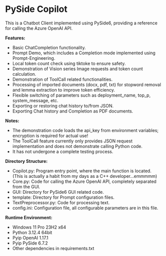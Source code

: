 # PySide Copilot

This is a Chatbot Client implemented using PySide6, providing a reference for calling the Azure OpenAI API.

**Features:**
- Basic ChatCompletion functionality. 
- Prompt Demo, which includes a Completion mode implemented using Prompt-Engineering. 
- Local token count check using tiktoke to ensure safety. 
- Demonstration of Vision series Image requests and token count calculation.
- Demonstration of ToolCall related functionalities. 
- Processing of imported documents (docx, pdf, txt) for stopword removal and lemma extraction to improve token efficiency. 
- Flexible switching of parameters such as deployment_name, top_p, system_message, etc. 
- Exporting or restoring chat history to/from JSON. 
- Exporting Chat history and Completion as PDF documents.

**Notes:** 
- The demonstration code loads the api_key from environment variables; encryption is required for actual use! 
- The ToolCall feature currently only provides JSON request implementation and does not demonstrate calling Python code. 
- It has not undergone a complete testing process.

**Directory Structure:** 
- Copilot.py: Program entry point, where the main function is located. (This is actually a habit from my days as a C++ developer...emmmmm) 
- Core.py: Code for calling the Azure OpenAI API, completely separated from the GUI. 
- GUI: Directory for PySide6 GUI related code. 
- template: Directory for Prompt configuration files. 
- TextPreprocessor.py: Code for processing text.
- config.ini: Configuration file, all configurable parameters are in this file.

**Runtime Environment:** 
- Windows 11 Pro 23H2 x64 
- Python 3.12.4 64bit 
- Pyip OpenAI 1.17.1 
- Pyip PySide 6.7.2 
- Other dependencies in requirements.txt